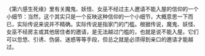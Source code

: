 
《第六感生死缘》里有关魔鬼、妖怪、女巫不经过主人邀请不能入屋的信仰的一个小细节：当然，这个其实只是一个反映这种信仰的一个小细节，大概意思一下而已，实际传说来说并不精确。实际传说是指家门的门槛。根据传说，魔鬼、妖怪、女巫不经房主或其他居住者的邀请，是无法越过门槛的，也就是说不能入屋。它们可以忽悠、引诱、伪装、迷惑等等手段，但总之就是必须得到亲口的邀请才能越过。
